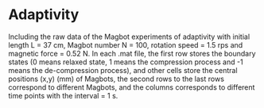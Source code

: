 # Adaptivity
Including the raw data of the Magbot experiments of adaptivity with initial length L = 37 cm, Magbot number N = 100,  rotation speed = 1.5 rps and magnetic force = 0.52 N.
In each .mat file, the first row stores the boundary states (0 means relaxed state, 1 means the compression process and -1 means the de-compression process), and other cells store the central positions (x,y) (mm) of Magbots, the second rows to the last rows correspond to different Magbots, and the columns corresponds to different time points with the interval = 1 s.

